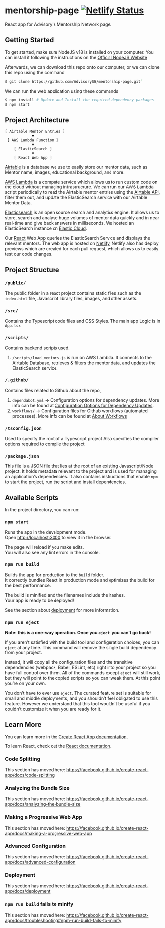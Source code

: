 # mentorship-page [![Netlify Status](https://api.netlify.com/api/v1/badges/f804919f-a599-456c-8127-496ed860123c/deploy-status)](https://app.netlify.com/sites/tender-meitner-99286b/deploys)

React app for Advisory's Mentorship Network page.

## Getting Started

To get started, make sure NodeJS v18 is installed on your computer.
You can install it following the instructions on the [Official NodeJS Website](https://nodejs.org/en/)

Afterwards, we can download this repo onto our computer, or we can clone
this repo using the command

```bash
$ git clone https://github.com/AdvisorySG/mentorship-page.git`
```

We can run the web application using these commands

```bash
$ npm install # Update and Install the required dependency packages
$ npm start
``` 

## Project Architecture

```
[ Airtable Mentor Entries ]
            ▼
 [ AWS Lambda Function ]
            ▼
    [ ElasticSearch ]
            ▼
    [ React Web App ]
```

[Airtable](https://www.airtable.com/) is a database we use to easily store our mentor data, such as
Mentor name, images, educational background, and more.

[AWS Lambda](https://aws.amazon.com/lambda/) is a compute service which allows us to run custom code on the
cloud without managing infrastructure. We can run our AWS Lambda script
periodically to read the Airtable mentor entries using the [Airtable API](https://github.com/Airtable/airtable.js), filter
them out, and update the ElasticSearch service with our Airtable Mentor Data.

[Elasticsearch](https://www.elastic.co/elasticsearch/) is an open source search and analytics engine. It allows
us to store, search and analyse huge volumes of mentor data quickly and
in near real-time and give back answers in milliseconds. We hosted an
ElasticSearch instance on [Elastic Cloud](https://www.elastic.co/cloud/).

Our [React](https://reactjs.org/) Web App queries the ElasticSearch Service and displays the relevant mentors.
The web app is hosted on [Netlify](https://www.netlify.com/). Netlify also has deploy previews
which are created for each pull request, which allows us to easily test
our code changes. 

## Project Structure

### `/public/`

The public folder in a react project contains static files
such as the `index.html` file, Javascript library files, images,
and other assets.

### `/src/`

Contains the Typescript code files and CSS Styles. The main app Logic is in `App.tsx`

### `/scripts/`

Contains backend scripts used.

1. `/scripts/load_mentors.js` is run on AWS Lambda. It connects to the Airtable Database, retrieves & filters the mentor data, and updates the ElasticSearch service.

### `/.github/`

Contains files related to Github about the repo,

1.  `dependabot.yml` -> Configuration options for dependency updates. More info can be found at [Configuration Options for Dependency Updates](https://docs.github.com/en/code-security/supply-chain-security/keeping-your-dependencies-updated-automatically/configuration-options-for-dependency-updates).
2.  `workflows/` -> Configuration files for Github workflows (automated processes). More info can be found at [About Workflows](https://docs.github.com/en/actions/using-workflows/about-workflows)

### `/tsconfig.json`

Used to specify the root of a Typescript project
Also specifies the compiler options required to compile the project

### `/package.json`

This file is a JSON file that lies at the root of an existing Javascript/Node project.
It holds metadata relevant to the project and is used for managing an application’s dependencies.
It also contains instructions that enable `npm` to start the project, run the script and install dependencies.

## Available Scripts

In the project directory, you can run:

### `npm start`

Runs the app in the development mode.<br />
Open [http://localhost:3000](http://localhost:3000) to view it in the browser.

The page will reload if you make edits.<br />
You will also see any lint errors in the console.

### `npm run build`

Builds the app for production to the `build` folder.<br />
It correctly bundles React in production mode and optimizes the build for the best performance.

The build is minified and the filenames include the hashes.<br />
Your app is ready to be deployed!

See the section about [deployment](https://facebook.github.io/create-react-app/docs/deployment) for more information.

### `npm run eject`

**Note: this is a one-way operation. Once you `eject`, you can’t go back!**

If you aren’t satisfied with the build tool and configuration choices, you can `eject` at any time. This command will remove the single build dependency from your project.

Instead, it will copy all the configuration files and the transitive dependencies (webpack, Babel, ESLint, etc) right into your project so you have full control over them. All of the commands except `eject` will still work, but they will point to the copied scripts so you can tweak them. At this point you’re on your own.

You don’t have to ever use `eject`. The curated feature set is suitable for small and middle deployments, and you shouldn’t feel obligated to use this feature. However we understand that this tool wouldn’t be useful if you couldn’t customize it when you are ready for it.

## Learn More

You can learn more in the [Create React App documentation](https://facebook.github.io/create-react-app/docs/getting-started).

To learn React, check out the [React documentation](https://reactjs.org/).

### Code Splitting

This section has moved here: https://facebook.github.io/create-react-app/docs/code-splitting

### Analyzing the Bundle Size

This section has moved here: https://facebook.github.io/create-react-app/docs/analyzing-the-bundle-size

### Making a Progressive Web App

This section has moved here: https://facebook.github.io/create-react-app/docs/making-a-progressive-web-app

### Advanced Configuration

This section has moved here: https://facebook.github.io/create-react-app/docs/advanced-configuration

### Deployment

This section has moved here: https://facebook.github.io/create-react-app/docs/deployment

### `npm run build` fails to minify

This section has moved here: https://facebook.github.io/create-react-app/docs/troubleshooting#npm-run-build-fails-to-minify
